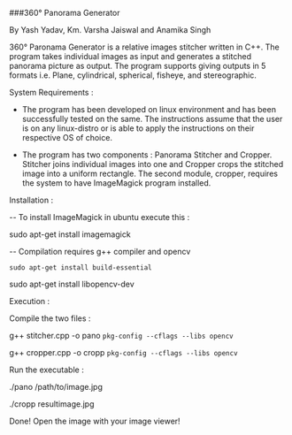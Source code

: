 ###360° Panorama Generator

By Yash Yadav, Km. Varsha Jaiswal and Anamika Singh





360° Paronama Generator is a relative images stitcher written in C++. The program takes individual images as input and generates a stitched panorama picture as output. The program supports giving outputs in 5 formats i.e. Plane, cylindrical, spherical, fisheye, and stereographic.



System Requirements :

- The program has been developed on linux environment and has been successfully tested on the same. The instructions assume that the user is on any linux-distro or is able to apply the instructions on their respective OS of choice.

- The program has two components : Panorama Stitcher and Cropper. Stitcher joins individual images into one and Cropper crops the stitched image into a uniform rectangle. The second module, cropper, requires the system to have ImageMagick program installed.



Installation :

-- To install ImageMagick in ubuntu execute this :

 sudo apt-get install imagemagick

-- Compilation requires g++ compiler and opencv

	sudo apt-get install build-essential

 sudo apt-get install libopencv-dev



Execution :

Compile the two files :

g++ stitcher.cpp -o pano `pkg-config --cflags --libs opencv`

g++ cropper.cpp -o cropp `pkg-config --cflags --libs opencv`



Run the executable :

./pano    /path/to/image.jpg

./cropp    resultimage.jpg



Done! Open the image with your image viewer!
